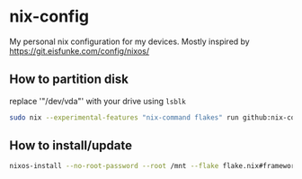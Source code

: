 # nix-config

My personal nix configuration for my devices.
Mostly inspired by https://git.eisfunke.com/config/nixos/

## How to partition disk

replace '"/dev/vda"' with your drive using `lsblk`
```bash
sudo nix --experimental-features "nix-command flakes" run github:nix-community/disko -- --mode disko /home/disks.nix --arg device '"/dev/vda"'
```

## How to install/update

```bash
nixos-install --no-root-password --root /mnt --flake flake.nix#framework
```
